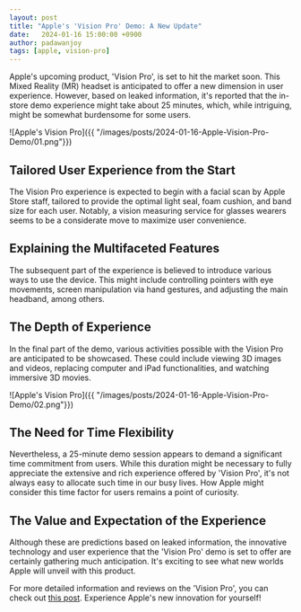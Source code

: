 ```yaml
---
layout: post
title: "Apple's 'Vision Pro' Demo: A New Update"
date:   2024-01-16 15:00:00 +0900
author: padawanjoy
tags: [apple, vision-pro]
---
```


Apple's upcoming product, 'Vision Pro', is set to hit the market soon. This Mixed Reality (MR) headset is anticipated to offer a new dimension in user experience. However, based on leaked information, it's reported that the in-store demo experience might take about 25 minutes, which, while intriguing, might be somewhat burdensome for some users.

![Apple's Vision Pro]({{ "/images/posts/2024-01-16-Apple-Vision-Pro-Demo/01.png"}})

## **Tailored User Experience from the Start**
The Vision Pro experience is expected to begin with a facial scan by Apple Store staff, tailored to provide the optimal light seal, foam cushion, and band size for each user. Notably, a vision measuring service for glasses wearers seems to be a considerate move to maximize user convenience.

## **Explaining the Multifaceted Features**
The subsequent part of the experience is believed to introduce various ways to use the device. This might include controlling pointers with eye movements, screen manipulation via hand gestures, and adjusting the main headband, among others.

## **The Depth of Experience**
In the final part of the demo, various activities possible with the Vision Pro are anticipated to be showcased. These could include viewing 3D images and videos, replacing computer and iPad functionalities, and watching immersive 3D movies.

![Apple's Vision Pro]({{ "/images/posts/2024-01-16-Apple-Vision-Pro-Demo/02.png"}})

## **The Need for Time Flexibility**
Nevertheless, a 25-minute demo session appears to demand a significant time commitment from users. While this duration might be necessary to fully appreciate the extensive and rich experience offered by 'Vision Pro', it's not always easy to allocate such time in our busy lives. How Apple might consider this time factor for users remains a point of curiosity.

## **The Value and Expectation of the Experience**
Although these are predictions based on leaked information, the innovative technology and user experience that the 'Vision Pro' demo is set to offer are certainly gathering much anticipation. It's exciting to see what new worlds Apple will unveil with this product.

For more detailed information and reviews on the 'Vision Pro', you can check out [this post](https://padawanjoy.com/blog/apple-vision-pro-innovation-and-anticipation-in-a-new-realm). Experience Apple's new innovation for yourself!